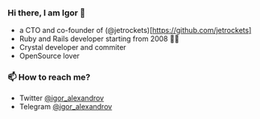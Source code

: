 ### Hi there, I am Igor 👋

 - a CTO and co-founder of (@jetrockets)[https://github.com/jetrockets]
 - Ruby and Rails developer starting from 2008 👴🏻
 - Crystal developer and commiter
 - OpenSource lover

### 📫 How to reach me?
 - Twitter [@igor_alexandrov](https://twitter.com/igor_alexandrov)
 - Telegram [@igor_alexandrov](https://t.me/igor_alexandrov)

<!--
**igor-alexandrov/igor-alexandrov** is a ✨ _special_ ✨ repository because its `README.md` (this file) appears on your GitHub profile.

Here are some ideas to get you started:

- 🔭 I’m currently working on ...
- 🌱 I’m currently learning ...
- 👯 I’m looking to collaborate on ...
- 🤔 I’m looking for help with ...
- 💬 Ask me about ...
- 📫 How to reach me: ...
- 😄 Pronouns: ...
- ⚡ Fun fact: ...
-->
